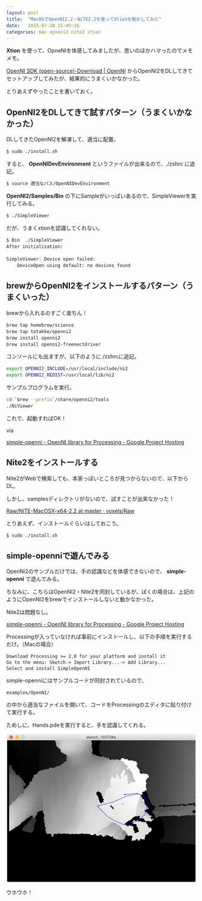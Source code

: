 ```yaml
---
layout: post
title:  "MacOSでOpenNI2.2・NiTE2.2を使ってXtionを動かしてみた"
date:   2015-07-28 15:45:16
categories: mac opneni2 nite2 xtion
---
```


**Xtion** を使って、OpneNIを体感してみましたが、思いのほかハマったのでメモメモ。

[OpenNI SDK (open-source)-Download | OpenNI](http://openni.ru/openni-sdk/index.html) からOpenNI2をDLしてきてセットアップしてみたが、結果的にうまくいかなかった。

とりあえずやったことを書いておく。

## OpenNI2をDLしてきて試すパターン（うまくいかなかった）

DLしてきたOpenNI2を解凍して、適当に配置。

```bash
$ sudo ./install.sh
```

すると、 **OpenNIDevEnvironment** というファイルが出来るので、./zshrc に追記。

```bash
$ source 適当なパス/OpenNIDevEnvironment
```

**OpenNI2/Samples/Bin** の下にSampleがいっぱいあるので、SimpleViewerを実行してみる。

```bash
$ ./SimpleViewer
```

だが、うまくxtionを認識してくれない。

```bash
$ Bin  ./SimpleViewer
After initialization:

SimpleViewer: Device open failed:
	DeviceOpen using default: no devices found
```

## brewからOpenNI2をインストールするパターン（うまくいった）

brewから入れるのすごく楽ちん！

```bash
brew tap homebrew/science
brew tap totakke/openni2
brew install openni2
brew install openni2-freenectdriver
```

コンソールにも出ますが、以下のように./zshrcに追記。

```bash
export OPENNI2_INCLUDE=/usr/local/include/ni2
export OPENNI2_REDIST=/usr/local/lib/ni2
```

サンプルプログラムを実行。

```bash
cd `brew --prefix`/share/openni2/tools
./NiViewer
```

これで、起動すればOK！

via

[simple-openni - OpenNI library for Processing - Google Project Hosting](https://code.google.com/p/simple-openni/)

## Nite2をインストールする

Nite2がWebで検索しても、本家っぽいところが見つからないので、以下からDL。

しかし、samplesディレクトリがないので、試すことが出来なかった！

[Raw/NiTE-MacOSX-x64-2.2 at master · voxels/Raw](https://github.com/voxels/Raw/tree/master/NiTE-MacOSX-x64-2.2)

とりあえず、インストールぐらいはしておこう。

```bash
$ sudo ./install.sh
```

## simple-openniで遊んでみる

OpenNi2のサンプルだけでは、手の認識などを体感できないので、 **simple-openni** で遊んでみる。

ちなみに、こちらはOpenNI2・Nite2を同封しているが、ぼくの場合は、上記のようにOpenNI2をbrewでインストールしないと動かなかった。

Nite2は問題なし。

[simple-openni - OpenNI library for Processing - Google Project Hosting](https://code.google.com/p/simple-openni/)

Processingが入っていなければ事前にインストールし、以下の手順を実行するだけ。（Macの場合）

    Download Processing >= 2.0 for your platform and install it
    Go to the menu: Sketch-> Import Library...-> Add Library...
    Select and install SimpleOpenNI

simple-openniにはサンプルコードが同封されているので、

    examples/OpenNI/

の中から適当なファイルを開いて、コードをProcessingのエディタに貼り付けて実行する。

ためしに、Hands.pdeを実行すると、手を認識してくれる。

<p align="center">
  <img src="/public/images/blog/sketch_150728a.png">
</p>

ウホウホ！